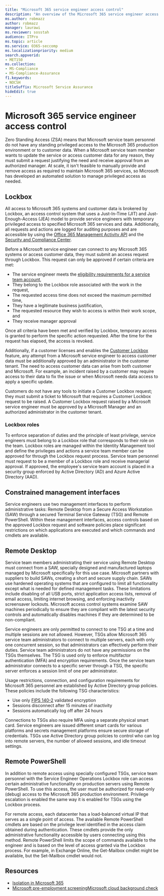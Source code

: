 ```yaml
---
title: "Microsoft 365 service engineer access control"
description: "An overview of the Microsoft 365 service engineer access control architecture."
ms.author: robmazz
author: robmazz
manager: laurawi
ms.reviewer: sosstah
audience: ITPro
ms.topic: article
ms.service: O365-seccomp
ms.localizationpriority: medium
search.appverid:
- MET150
ms.collection:
- MS-Compliance
- MS-Compliance-Assurance
f1.keywords:
- NOCSH
titleSuffix: Microsoft Service Assurance
hideEdit: true
---
```


# Microsoft 365 service engineer access control

Zero Standing Access (ZSA) means that Microsoft service team personnel do not have any standing privileged access to the Microsoft 365 production environment or to customer data. When a Microsoft service team member wants to update the service or access customer data for any reason, they must submit a request justifying the need and receive approval from an authorized manager. At scale, it isn't feasible to manually provide and remove access as required to maintain Microsoft 365 services, so Microsoft has developed an automated solution to manage privileged access as needed.

## Lockbox

All access to Microsoft 365 systems and customer data is brokered by Lockbox, an access control system that uses a Just-In-Time (JIT) and Just-Enough-Access (JEA) model to provide service engineers with temporary privileged access to specified Microsoft 365 services and data. Additionally, all requests and actions are logged for auditing purposes and are accessible by using the [Office 365 Management Activity API](/office/office-365-management-api/get-started-with-office-365-management-apis) and the [Security and Compliance Center](https://protection.office.com/).

Before a Microsoft service engineer can connect to any Microsoft 365 systems or access customer data, they must submit an access request through Lockbox. This request can only be approved if certain criteria are met:

- The service engineer meets the [eligibility requirements for a service team account](assurance-microsoft-365-account-management.md),
- They belong to the Lockbox role associated with the work in the request,
- The requested access time does not exceed the maximum permitted time,
- They have a legitimate business justification,
- The requested resource they wish to access is within their work scope, and
- They receive manager approval

Once all criteria have been met and verified by Lockbox, temporary access is granted to perform the specific action requested. After the time for the request has elapsed, the access is revoked.

Additionally, if a customer licenses and enables the [Customer Lockbox](/microsoft-365/compliance/customer-lockbox-requests) feature, any attempt from a Microsoft service engineer to access customer data must be additionally approved by an administrator in the customer tenant. The need to access customer data can arise from both customer and Microsoft. For example, an incident raised by a customer may require access to their data to fix the issue or when Microsoft needs data access to apply a specific update.

Customers do not have any tools to initiate a Customer Lockbox request; they must submit a ticket to Microsoft that requires a Customer Lockbox request to be raised. A Customer Lockbox request raised by a Microsoft service engineer must be approved by a Microsoft Manager and an authorized administrator in the customer tenant.

### Lockbox roles

To enforce separation of duties and the principle of least privilege, service engineers must belong to a Lockbox role that corresponds to their role on the team. Lockbox roles are managed within the Identity Management tool and define the privileges and actions a service team member can be approved for through the Lockbox request process. Service team personnel must request to be a member of a Lockbox role and receive managerial approval. If approved, the employee's service team account is placed in a security group enforced by Active Directory (AD) and Azure Active Directory (AAD).

## Constrained management interfaces

Service engineers use two management interfaces to perform administrative tasks: Remote Desktop from a Secure Access Workstation (SAW) through a secured Terminal Service Gateway (TSG) and Remote PowerShell. Within these management interfaces, access controls based on the approved Lockbox request and software policies place significant restrictions on which applications are executed and which commands and cmdlets are available.

## Remote Desktop

Service team members administrating their service using Remote Desktop must connect from a SAW, specially designed and manufactured laptops managed by Microsoft specifically for this use case. Microsoft partners with suppliers to build SAWs, creating a short and secure supply chain. SAWs use hardened operating systems that are configured to limit all functionality except what is needed for defined management tasks. These limitations include disabling of all USB ports, strict application access lists, removal of email access, limiting internet browsing, and enforcing inactivity screensaver lockouts. Microsoft access control systems examine SAW machines periodically to ensure they are compliant with the latest security controls and automatically disables machines if they are determined to be non-compliant.

Service engineers are only permitted to connect to one TSG at a time and multiple sessions are not allowed. However, TSGs allow Microsoft 365 service team administrators to connect to multiple servers, each with only one concurrent session, so that administrators can effectively perform their duties. Service team administrators do not have any permissions on the TSGs themselves. The TSG is used only to enforce multifactor authentication (MFA) and encryption requirements. Once the service team administrator connects to a specific server through a TSG, the specific server enforces a session limit of one per administrator.

Usage restrictions, connection, and configuration requirements for Microsoft 365 personnel are established by Active Directory group policies. These policies include the following TSG characteristics:

- Use only [FIPS 140-2](/compliance/regulatory/offering-FIPS-140-2) validated encryption
- Sessions disconnect after 15 minutes of inactivity
- Sessions automatically log off after 24 hours

Connections to TSGs also require MFA using a separate physical smart card. Service engineers are issued different smart cards for various platforms and secrets management platforms ensure secure storage of credentials. TSGs use Active Directory group policies to control who can log into remote servers, the number of allowed sessions, and idle timeout settings.

## Remote PowerShell

In addition to remote access using specially configured TSGs, service team personnel with the Service Engineer Operations Lockbox role can access certain administrative functionality on production servers using Remote PowerShell. To use this access, the user must be authorized for read-only (debug) access to the Microsoft 365 production environment. Privilege escalation is enabled the same way it is enabled for TSGs using the Lockbox process.

For remote access, each datacenter has a load-balanced virtual IP that serves as a single point of access. The available Remote PowerShell cmdlets are based on the privilege level identified in the access claim obtained during authentication. These cmdlets provide the only administrative functionality accessible by users connecting using this method. Remote PowerShell limits the scope of commands available to the engineer and is based on the level of access granted via the Lockbox process. For example, in Exchange Online, the Get-Mailbox cmdlet might be available, but the Set-Mailbox cmdlet would not.

## Resources

- [Isolation in Microsoft 365](assurance-isolation-in-microsoft-365.md)
- [Microsoft pre-employment screening](assurance-pre-employment-screening.md)[Microsoft cloud background check](assurance-cloud-background-check.md)
